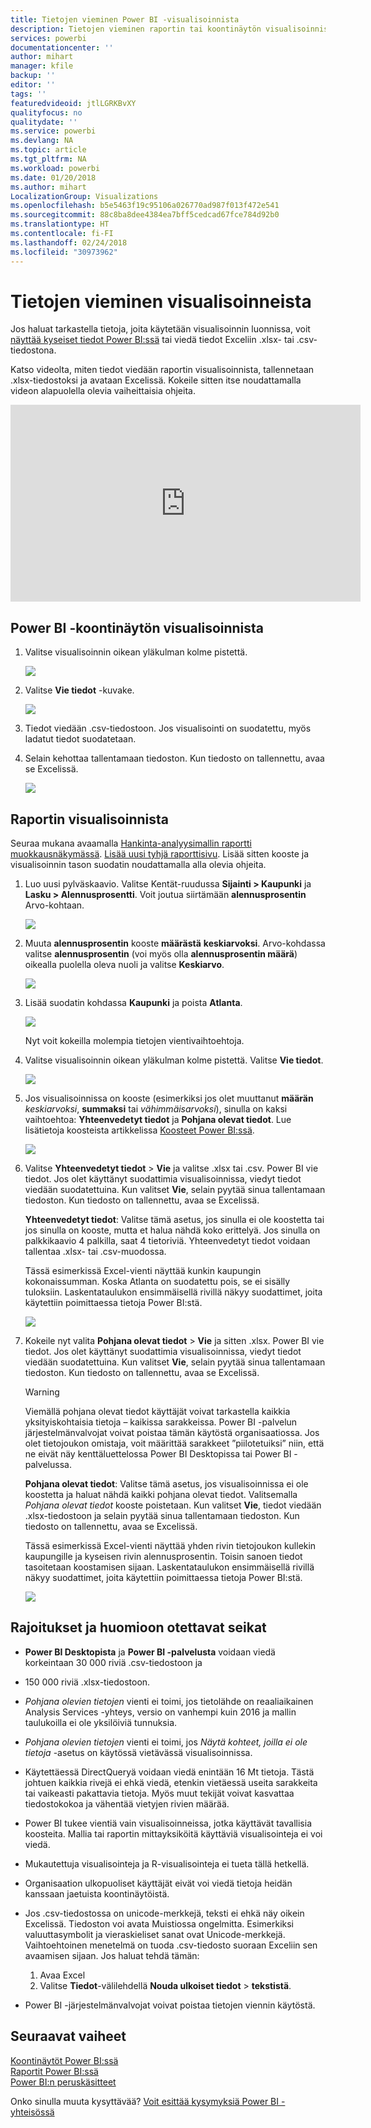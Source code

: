 ```yaml
---
title: Tietojen vieminen Power BI -visualisoinnista
description: Tietojen vieminen raportin tai koontinäytön visualisoinnista ja tarkasteleminen Excelissä.
services: powerbi
documentationcenter: ''
author: mihart
manager: kfile
backup: ''
editor: ''
tags: ''
featuredvideoid: jtlLGRKBvXY
qualityfocus: no
qualitydate: ''
ms.service: powerbi
ms.devlang: NA
ms.topic: article
ms.tgt_pltfrm: NA
ms.workload: powerbi
ms.date: 01/20/2018
ms.author: mihart
LocalizationGroup: Visualizations
ms.openlocfilehash: b5e5463f19c95106a026770ad987f013f472e541
ms.sourcegitcommit: 88c8ba8dee4384ea7bff5cedcad67fce784d92b0
ms.translationtype: HT
ms.contentlocale: fi-FI
ms.lasthandoff: 02/24/2018
ms.locfileid: "30973962"
---
```

# <a name="export-data-from-visualizations"></a>Tietojen vieminen visualisoinneista
Jos haluat tarkastella tietoja, joita käytetään visualisoinnin luonnissa, voit [näyttää kyseiset tiedot Power BI:ssä](service-reports-show-data.md) tai viedä tiedot Exceliin .xlsx- tai .csv-tiedostona.   

Katso videolta, miten tiedot viedään raportin visualisoinnista, tallennetaan .xlsx-tiedostoksi ja avataan Excelissä. Kokeile sitten itse noudattamalla videon alapuolella olevia vaiheittaisia ohjeita.

<iframe width="560" height="315" src="https://www.youtube.com/embed/KjheMTGjDXw" frameborder="0" allowfullscreen></iframe>

## <a name="from-a-visualization-on-a-power-bi-dashboard"></a>Power BI -koontinäytön visualisoinnista
1. Valitse visualisoinnin oikean yläkulman kolme pistettä.
   
    ![](media/power-bi-visualization-export-data/pbi-export-tile3.png)
2. Valitse **Vie tiedot** -kuvake.
   
    ![](media/power-bi-visualization-export-data/pbi_export_dash.png)
3. Tiedot viedään .csv-tiedostoon. Jos visualisointi on suodatettu, myös ladatut tiedot suodatetaan.
4. Selain kehottaa tallentamaan tiedoston.  Kun tiedosto on tallennettu, avaa se Excelissä.
   
    ![](media/power-bi-visualization-export-data/pbi-export-to-excel.png)

## <a name="from-a-visualization-in-a-report"></a>Raportin visualisoinnista
Seuraa mukana avaamalla [Hankinta-analyysimallin raportti](sample-procurement.md) [muokkausnäkymässä](service-reading-view-and-editing-view.md). [Lisää uusi tyhjä raporttisivu](power-bi-report-add-page.md). Lisää sitten kooste ja visualisoinnin tason suodatin noudattamalla alla olevia ohjeita.

1. Luo uusi pylväskaavio.  Valitse Kentät-ruudussa **Sijainti > Kaupunki** ja **Lasku > Alennusprosentti**.  Voit joutua siirtämään **alennusprosentin** Arvo-kohtaan. 
   
    ![](media/power-bi-visualization-export-data/power-bi-export-data3.png)
2. Muuta **alennusprosentin** kooste **määrästä** **keskiarvoksi**. Arvo-kohdassa valitse **alennusprosentin** (voi myös olla **alennusprosentin määrä**) oikealla puolella oleva nuoli ja valitse **Keskiarvo**.
   
    ![](media/power-bi-visualization-export-data/power-bi-export-data6.png)
3. Lisää suodatin kohdassa **Kaupunki** ja poista **Atlanta**.
   
   ![](media/power-bi-visualization-export-data/power-bi-export-data4.png)
   
   Nyt voit kokeilla molempia tietojen vientivaihtoehtoja.
4. Valitse visualisoinnin oikean yläkulman kolme pistettä. Valitse **Vie tiedot**.
   
   ![](media/power-bi-visualization-export-data/power-bi-export-data2.png)
5. Jos visualisoinnissa on kooste (esimerkiksi jos olet muuttanut **määrän** *keskiarvoksi*, **summaksi** tai *vähimmäisarvoksi*), sinulla on kaksi vaihtoehtoa: **Yhteenvedetyt tiedot** ja **Pohjana olevat tiedot**. Lue lisätietoja koosteista artikkelissa [Koosteet Power BI:ssä](service-aggregates.md).
   
    ![](media/power-bi-visualization-export-data/power-bi-export-data5.png)
6. Valitse **Yhteenvedetyt tiedot** > **Vie** ja valitse .xlsx tai .csv. Power BI vie tiedot.  Jos olet käyttänyt suodattimia visualisoinnissa, viedyt tiedot viedään suodatettuina. Kun valitset **Vie**, selain pyytää sinua tallentamaan tiedoston. Kun tiedosto on tallennettu, avaa se Excelissä.
   
   **Yhteenvedetyt tiedot**: Valitse tämä asetus, jos sinulla ei ole koostetta tai jos sinulla on kooste, mutta et halua nähdä koko erittelyä. Jos sinulla on palkkikaavio 4 palkilla, saat 4 tietoriviä. Yhteenvedetyt tiedot voidaan tallentaa .xlsx- tai .csv-muodossa.
   
   Tässä esimerkissä Excel-vienti näyttää kunkin kaupungin kokonaissumman. Koska Atlanta on suodatettu pois, se ei sisälly tuloksiin.  Laskentataulukon ensimmäisellä rivillä näkyy suodattimet, joita käytettiin poimittaessa tietoja Power BI:stä.
   
   ![](media/power-bi-visualization-export-data/power-bi-export-data7.png)
7. Kokeile nyt valita **Pohjana olevat tiedot** > **Vie** ja sitten .xlsx. Power BI vie tiedot. Jos olet käyttänyt suodattimia visualisoinnissa, viedyt tiedot viedään suodatettuina. Kun valitset **Vie**, selain pyytää sinua tallentamaan tiedoston. Kun tiedosto on tallennettu, avaa se Excelissä.
   
   >[!WARNING]
   >Viemällä pohjana olevat tiedot käyttäjät voivat tarkastella kaikkia yksityiskohtaisia tietoja – kaikissa sarakkeissa. Power BI -palvelun järjestelmänvalvojat voivat poistaa tämän käytöstä organisaatiossa. Jos olet tietojoukon omistaja, voit määrittää sarakkeet ”piilotetuiksi” niin, että ne eivät näy kenttäluettelossa Power BI Desktopissa tai Power BI -palvelussa.
   
   
   **Pohjana olevat tiedot**: Valitse tämä asetus, jos visualisoinnissa ei ole koostetta ja haluat nähdä kaikki pohjana olevat tiedot. Valitsemalla *Pohjana olevat tiedot* kooste poistetaan. Kun valitset **Vie**, tiedot viedään .xlsx-tiedostoon ja selain pyytää sinua tallentamaan tiedoston. Kun tiedosto on tallennettu, avaa se Excelissä.
   
   Tässä esimerkissä Excel-vienti näyttää yhden rivin tietojoukon kullekin kaupungille ja kyseisen rivin alennusprosentin. Toisin sanoen tiedot tasoitetaan koostamisen sijaan. Laskentataulukon ensimmäisellä rivillä näkyy suodattimet, joita käytettiin poimittaessa tietoja Power BI:stä.  
   
   ![](media/power-bi-visualization-export-data/power-bi-export-data8.png)

## <a name="limitations-and-considerations"></a>Rajoitukset ja huomioon otettavat seikat
* **Power BI Desktopista** ja **Power BI -palvelusta** voidaan viedä korkeintaan 30 000 riviä .csv-tiedostoon ja
* 150 000 riviä .xlsx-tiedostoon.
* *Pohjana olevien tietojen* vienti ei toimi, jos tietolähde on reaaliaikainen Analysis Services -yhteys, versio on vanhempi kuin 2016 ja mallin taulukoilla ei ole yksilöiviä tunnuksia.  
* *Pohjana olevien tietojen* vienti ei toimi, jos *Näytä kohteet, joilla ei ole tietoja* -asetus on käytössä vietävässä visualisoinnissa.
* Käytettäessä DirectQueryä voidaan viedä enintään 16 Mt tietoja. Tästä johtuen kaikkia rivejä ei ehkä viedä, etenkin vietäessä useita sarakkeita tai vaikeasti pakattavia tietoja. Myös muut tekijät voivat kasvattaa tiedostokokoa ja vähentää vietyjen rivien määrää.
* Power BI tukee vientiä vain visualisoinneissa, jotka käyttävät tavallisia koosteita. Mallia tai raportin mittayksiköitä käyttäviä visualisointeja ei voi viedä.
* Mukautettuja visualisointeja ja R-visualisointeja ei tueta tällä hetkellä.
* Organisaation ulkopuoliset käyttäjät eivät voi viedä tietoja heidän kanssaan jaetuista koontinäytöistä. 
* Jos .csv-tiedostossa on unicode-merkkejä, teksti ei ehkä näy oikein Excelissä. Tiedoston voi avata Muistiossa ongelmitta. Esimerkiksi valuuttasymbolit ja vieraskieliset sanat ovat Unicode-merkkejä. Vaihtoehtoinen menetelmä on tuoda .csv-tiedosto suoraan Exceliin sen avaamisen sijaan. Jos haluat tehdä tämän:
  
  1. Avaa Excel
  2. Valitse **Tiedot**-välilehdellä **Nouda ulkoiset tiedot** > **tekstistä**.
* Power BI -järjestelmänvalvojat voivat poistaa tietojen viennin käytöstä.

## <a name="next-steps"></a>Seuraavat vaiheet
[Koontinäytöt Power BI:ssä](service-dashboards.md)  
[Raportit Power BI:ssä](service-reports.md)  
[Power BI:n peruskäsitteet](service-basic-concepts.md)

Onko sinulla muuta kysyttävää? [Voit esittää kysymyksiä Power BI -yhteisössä](http://community.powerbi.com/)

